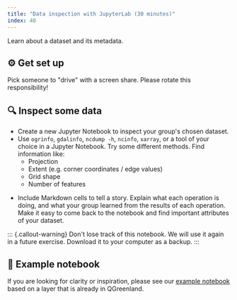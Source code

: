 ```yaml
---
title: "Data inspection with JupyterLab (30 minutes)"
index: 40
---
```


Learn about a dataset and its metadata.


## ⚙️ Get set up

Pick someone to "drive" with a screen share. Please rotate this responsibility!


## 🔍 Inspect some data

* Create a new Jupyter Notebook to inspect your group's chosen dataset.
* Use `ogrinfo`, `gdalinfo`, `ncdump -h`, `ncinfo`, `xarray`, or a tool of your
  choice in a Jupyter Notebook. Try some different methods. Find information
  like:
    * Projection
    * Extent (e.g. corner coordinates / edge values)
    * Grid shape
    * Number of features
<!-- alex ignore easy -->
* Include Markdown cells to tell a story. Explain what each operation is doing,
  and what your group learned from the results of each operation. Make it easy
  to come back to the notebook and find important attributes of your dataset.

::: {.callout-warning}
Don't lose track of this notebook. We will use it again in a future exercise.
Download it to your computer as a backup.
:::


## 📝 Example notebook

If you are looking for clarity or inspiration, please see our [example
notebook](./data-inspection-with-jupyterlab.ipynb) based on
a layer that is already in QGreenland.
